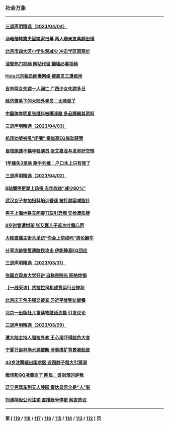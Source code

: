 ### 社会万象
---
#### [三退声明精选（2023/04/04）](../../pages/ncid282/n13965384.md?04051245) 
#### [汤唯偕韩籍夫回娘家扫墓 两人随亲友素颜出镜](../../pages/ncid282/n13964761.md?04051245) 
#### [北京市四大区小学生源减少 冲击学区房房价](../../pages/ncid282/n13964790.md?04051245) 
#### [油管热门视频 网站代理 翻墙必看视频](http://138.2.39.72:81/youtube.html?epic-marker?04051245)
#### [Hulu北京裁员刷爆网络 被裁员工遭疯抢](../../pages/ncid282/n13964997.md?04051245) 
#### [吉林两女失踪一人溺亡 广西少女失踪多日](../../pages/ncid282/n13964996.md?04051245) 
#### [经济萧条下的大陆外卖员：太难做了](../../pages/ncid282/n13964551.md?04051245) 
#### [中国体育明星张继科被曝涉赌 多品牌删其资料](../../pages/ncid282/n13964711.md?04051245) 
#### [三退声明精选（2023/04/03）](../../pages/ncid282/n13964792.md?04051245) 
#### [机场劝架被吼“闭嘴” 秦岚高EQ举动获赞](../../pages/ncid282/n13964701.md?04051245) 
#### [自信跑速不输年轻演员 张艾嘉泄与发哥好交情](../../pages/ncid282/n13964646.md?04051245) 
#### [1年痛失3至亲 歌手刘维：户口本上只有我了](../../pages/ncid282/n13964562.md?04051245) 
#### [三退声明精选（2023/04/02）](../../pages/ncid282/n13964040.md?04051245) 
#### [B站爆停更潮上热搜 去年收益“减少80%”](../../pages/ncid282/n13963757.md?04051245) 
#### [武汉女子参加妇科培训昏迷 被打美容减脂针](../../pages/ncid282/n13963798.md?04051245) 
#### [男子上海地铁车厢耍刀玩引恐慌 安检遭质疑](../../pages/ncid282/n13963659.md?04051245) 
#### [9岁时曾遭绑架 张艾嘉儿子首次吐露心声](../../pages/ncid282/n13963429.md?04051245) 
#### [大陆直播主街头采访“你会上前线吗”舆论翻车](../../pages/ncid282/n13963229.md?04051245) 
#### [分享冻龄秘笈遭酸民攻击 伊能静高EQ回应](../../pages/ncid282/n13962773.md?04051245) 
#### [三退声明精选（2023/03/31）](../../pages/ncid282/n13962948.md?04051245) 
#### [张国立现身大学开讲 自称是院长 网络炸锅](../../pages/ncid282/n13962807.md?04051245) 
#### [【一线采访】货拉拉司机述货运行业惨状](../../pages/ncid282/n13962740.md?04051245) 
#### [北京庆丰包子铺又被查 习近平曾到访就餐](../../pages/ncid282/n13961986.md?04051245) 
#### [北京一出版社儿童读物脏话连篇 引发议论](../../pages/ncid282/n13961696.md?04051245) 
#### [三退声明精选（2023/03/29）](../../pages/ncid282/n13961586.md?04051245) 
#### [遭大陆主持人强拉外套 王心凌吓得脸色大变](../../pages/ncid282/n13961317.md?04051245) 
#### [宁夏万亩林场水源被断 涉事煤矿背景被起底](../../pages/ncid282/n13961236.md?04051245) 
#### [43岁沈腾疑出国求医 近照脖子粗大引猜测](../../pages/ncid282/n13961287.md?04051245) 
#### [微信和QQ凌晨崩了 网民：该崩溃的是我](../../pages/ncid282/n13960989.md?04051245) 
#### [辽宁男驾车到无人陵园 雷达显示全是“人”影](../../pages/ncid282/n13960977.md?04051245) 
#### [刘涛持股公司注销 直播账号停更 网友热议](../../pages/ncid282/n13960536.md?04051245) 

---
#### 第 [ [119](./119.md?04051245) / [118](./118.md?04051245) / [117](./117.md?04051245) / [116](./116.md?04051245) / [115](./115.md?04051245) / [114](./114.md?04051245) / [113](./113.md?04051245) / [112](./112.md?04051245) ] 页

